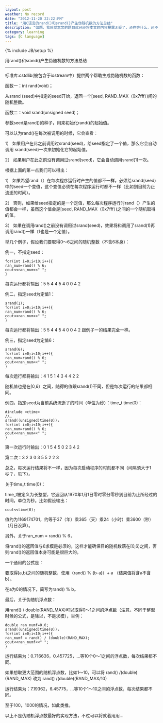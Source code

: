 ```yaml
---
layout: post
weather: No record
date: "2012-11-20 22:22:PM"
title: "用C语言的rand()和srand()产生伪随机数的方法总结"
description: "如题，我感觉本文的题目就已经将本文的内容暴露无疑了，还在等什么，还不赶紧进来看？"
category: learning 
tags: [C language]
---
```

{% include JB/setup %}

用rand()和srand()产生伪随机数的方法总结

***

标准库:cstdlib(被包含于iostream中）提供两个帮助生成伪随机数的函数：

函数一：int rand(void)；

从srand (seed)中指定的seed开始，返回一个[seed, RAND_MAX（0x7fff）)间的随机整数。

函数二：void srand(unsigned seed)；

参数seed是rand()的种子，用来初始化rand()的起始值。

可以认为rand()在每次被调用的时候，它会查看：

1） 如果用户在此之前调用过srand(seed)，给seed指定了一个值，那么它会自动调用
srand(seed)一次来初始化它的起始值。

2） 如果用户在此之前没有调用过srand(seed)，它会自动调用srand(1)一次。

根据上面的第一点我们可以得出：

1） 如果希望rand（）在每次程序运行时产生的值都不一样，必须给srand(seed)中的seed一个变值，这个变值必须在每次程序运行时都不一样（比如到目前为止流逝的时间）。

2） 否则，如果给seed指定的是一个定值，那么每次程序运行时rand（）产生的值都会一样，虽然这个值会是[seed, RAND_MAX（0x7fff）)之间的一个随机取得的值。

3） 如果在调用rand()之前没有调用过srand(seed)，效果将和调用了srand(1)再调用rand()一样（1也是一个定值）。

举几个例子，假设我们要取得0～6之间的随机整数（不含6本身）：

例一，不指定seed：

    for(int i=0;i<10;i++){
    ran_num=rand() % 6;
    cout<<ran_num<<" ";
    }

每次运行都将输出：5 5 4 4 5 4 0 0 4 2

例二，指定seed为定值1：

    srand(1);
    for(int i=0;i<10;i++){
    ran_num=rand() % 6;
    cout<<ran_num<<" ";
    }

每次运行都将输出：5 5 4 4 5 4 0 0 4 2
跟例子一的结果完全一样。

例三，指定seed为定值6：

    srand(6);
    for(int i=0;i<10;i++){
    ran_num=rand() % 6;
    cout<<ran_num<<" ";
    }

每次运行都将输出：4 1 5 1 4 3 4 4 2 2

随机值也是在[0,6）之间，随得的值跟srand(1)不同，但是每次运行的结果都相同。

例四，指定seed为当前系统流逝了的时间（单位为秒）：time_t time(0)：

    #include <ctime>
    //…
    srand((unsigned)time(0));
    for(int i=0;i<10;i++){
    ran_num=rand() % 6;
    cout<<ran_num<<" ";
    }

第一次运行时输出：0 1 5 4 5 0 2 3 4 2

第二次：3 2 3 0 3 5 5 2 2 3

总之，每次运行结果将不一样，因为每次启动程序的时刻都不同（间隔须大于1秒？，见下）。

关于time_t time(0)：

time_t被定义为长整型，它返回从1970年1月1日零时零分零秒到目前为止所经过的时间，单位为秒。比如假设输出：

    cout<<time(0);

值约为1169174701，约等于37（年）乘365（天）乘24（小时）乘3600（秒）（月日没算）。

另外，关于ran_num = rand() % 6，

将rand()的返回值与6求模是必须的，这样才能确保目的随机数落在[0,6)之间，否则rand()的返回值本身可能是很巨大的。

一个通用的公式是：

要取得[a,b)之间的随机整数，使用（rand() % (b-a)）+ a （结果值将含a不含b）。

在a为0的情况下，简写为rand() % b。

最后，关于伪随机浮点数：

用rand() / double(RAND_MAX)可以取得0～1之间的浮点数（注意，不同于整型时候的公式，是除以，不是求模），举例：

    double ran_numf=0.0;
    srand((unsigned)time(0));
    for(int i=0;i<10;i++){
    ran_numf = rand() / (double)(RAND_MAX);
    cout<<ran_numf<<" ";
    }

运行结果为：0.716636，0.457725，…等10个0～1之间的浮点数，每次结果都不同。

如果想取更大范围的随机浮点数，比如1～10，可以将
rand() /(double)(RAND_MAX) 改为 rand() /(double)(RAND_MAX/10)

运行结果为：7.19362，6.45775，…等10个1～10之间的浮点数，每次结果都不同。

至于100，1000的情况，如此类推。

以上不是伪随机浮点数最好的实现方法，不过可以将就着用用…

